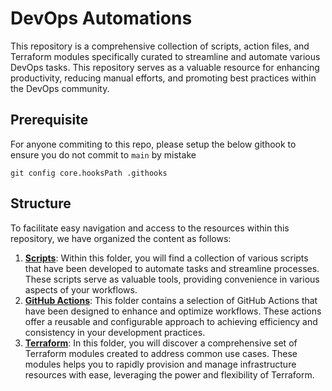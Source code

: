 # DevOps Automations
This repository is a comprehensive collection of scripts, action files, and Terraform modules specifically curated to streamline and automate various DevOps tasks. This repository serves as a valuable resource for enhancing productivity, reducing manual efforts, and promoting best practices within the DevOps community.
## Prerequisite
For anyone commiting to this repo, please setup the below githook to ensure you do not commit to `main` by mistake
```
git config core.hooksPath .githooks
```

## Structure
To facilitate easy navigation and access to the resources within this repository, we have organized the content as follows:

1. [**Scripts**](/scripts/README.md): Within this folder, you will find a collection of various scripts that have been developed to automate tasks and streamline processes. These scripts serve as valuable tools, providing convenience in various aspects of your workflows.
2. [**GitHub Actions**](/github-actions/README.md):  This folder contains a selection of GitHub Actions that have been designed to enhance and optimize workflows. These actions offer a reusable and configurable approach to achieving efficiency and consistency in your development practices.
3. [**Terraform**](/terraform/README.md): In this folder, you will discover a comprehensive set of Terraform modules created to address common use cases. These modules helps you to rapidly provision and manage infrastructure resources with ease, leveraging the power and flexibility of Terraform.